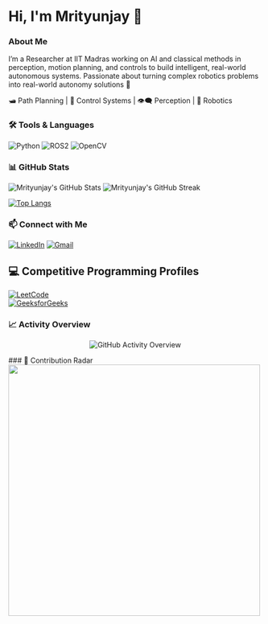 # Hi, I'm Mrityunjay 👋

### About Me
I’m a Researcher at IIT Madras working on AI and classical methods in perception, motion planning, and controls to build intelligent, real-world autonomous systems.
Passionate about turning complex robotics problems into real-world autonomy solutions 🚀

🛥️ Path Planning | 🎯 Control Systems | 👁️‍🗨️ Perception | 🤖 Robotics

### 🛠️ Tools & Languages
![Python](https://img.shields.io/badge/-Python-05122A?style=flat&logo=python)
![ROS2](https://img.shields.io/badge/-ROS2-22314E?style=flat&logo=ros&logoColor=white)
![OpenCV](https://img.shields.io/badge/-OpenCV-5C3EE8?style=flat&logo=opencv&logoColor=white)

### 📊 GitHub Stats

![Mrityunjay's GitHub Stats](https://github-readme-stats.vercel.app/api?username=mjay9482&show_icons=true&theme=radical)
![Mrityunjay's GitHub Streak](https://streak-stats.demolab.com/?user=mjay9482&theme=radical)

[![Top Langs](https://github-readme-stats.vercel.app/api/top-langs/?username=mjay9482&layout=compact&theme=tokyonight)](https://github.com/anuraghazra/github-readme-stats)

### 📫 Connect with Me

[![LinkedIn](https://img.shields.io/badge/LinkedIn-blue?style=flat&logo=linkedin&labelColor=blue)](https://www.linkedin.com/in/mrityunjay-upadhyay-b0837b176/)
[![Gmail](https://img.shields.io/badge/Gmail-red?style=flat&logo=gmail&logoColor=white)](mailto:mr98719@gmail.com)

## 💻 Competitive Programming Profiles

[![LeetCode](https://img.shields.io/badge/LeetCode-orange?logo=leetcode&style=flat-square)](https://leetcode.com/mjay9482)  
[![GeeksforGeeks](https://img.shields.io/badge/GeeksforGeeks-darkgreen?logo=geeksforgeeks&style=flat-square)](https://auth.geeksforgeeks.org/user/mr98719/)

### 📈 Activity Overview

<p align="center">
  <img
    src="https://quickchart.io/chart?c={
      type:'radar',
      data:{
        labels:['Commits','Pull Requests','Issues','Code Reviews'],
        datasets:[{
          label:'2025 Activity',
          data:[120,35,50,25],
          backgroundColor:'rgba(54,162,235,0.2)',
          borderColor:'rgba(54,162,235,1)',
          pointBackgroundColor:'rgba(54,162,235,1)'
        }]
      },
      options:{
        scales:{
          r:{
            beginAtZero:true,
            max:150
          }
        },
        plugins:{
          legend:{position:'top'}
        }
      }
    }&w=500&h=400"
    alt="GitHub Activity Overview"
  />
</p>
### 🧭 Contribution Radar

<img src="https://quickchart.io/chart?c=%7B%0A%20%20type%3A%27radar%27%2C%0A%20%20data%3A%7B%0A%20%20%20%20labels%3A%5B%27Commits%27%2C%27Pull%20Requests%27%2C%27Issues%27%2C%27Code%20Reviews%27%5D%2C%0A%20%20%20%20datasets%3A%5B%7B%0A%20%20%20%20%20%20label%3A%27This%20Month%27%2C%0A%20%20%20%20%20%20data%3A%5B120%2C45%2C30%2C20%5D%2C%0A%20%20%20%20%20%20backgroundColor%3A%27rgba(54%2C162%2C235%2C0.2)%27%2C%0A%20%20%20%20%20%20borderColor%3A%27rgba(54%2C162%2C235%2C1)%27%2C%0A%20%20%20%20%20%20pointBackgroundColor%3A%27rgba(54%2C162%2C235%2C1)%27%0A%20%20%20%20%7D%5D%0A%20%20%7D%2C%0A%20%20options%3A%7B%0A%20%20%20%20scale%3A%7B%0A%20%20%20%20%20%20ticks%3A%7BbeginAtZero%3Atrue%7D%0A%20%20%20%20%7D%2C%0A%20%20%20%20elements%3A%7Bline%3A%7Btension%3A0.1%7D%7D%0A%20%20%7D%0A%7D&width=500&height=400" width="500" />
